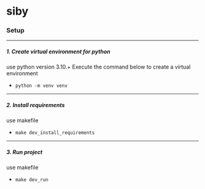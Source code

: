 # siby


### Setup

----------------------------------------
##### 1. Create virtual environment for python
use python version 3.10.+
Execute the command below to create a virtual environment
 - ```python -m venv venv```

----------------------------------------
##### 2. Install requirements
use makefile
 - ```make dev_install_requirements```

----------------------------------------
##### 3. Run project
use makefile
- ```make dev_run```